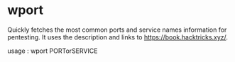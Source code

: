 # wport

Quickly fetches the most common ports and service names information for pentesting. It uses the description and links to https://book.hacktricks.xyz/.

usage : wport PORTorSERVICE